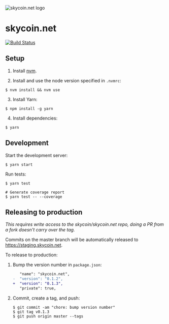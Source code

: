 ![skycoin.net logo](https://user-images.githubusercontent.com/26845312/32426914-084fdf62-c283-11e7-9d7e-9f35568138b4.png)

# skycoin.net

[![Build Status](https://travis-ci.org/skycoin/skycoin.net.svg?branch=master)](https://travis-ci.org/skycoin/skycoin.net)

## Setup

1. Install [nvm](https://github.com/creationix/nvm).

2. Install and use the node version specified in `.nvmrc`:

  ```shell
  $ nvm install && nvm use
  ```

3. Install Yarn:

  ```shell
  $ npm install -g yarn
  ```

4. Install dependencies:

  ```shell
  $ yarn
  ```

## Development

Start the development server:

```shell
$ yarn start
```

Run tests:

```shell
$ yarn test

# Generate coverage report
$ yarn test -- --coverage
```

## Releasing to production

*This requires write access to the skycoin/skycoin.net repo, doing a PR from a fork doesn't carry over the tag.*

Commits on the master branch will be automatically released to https://staging.skycoin.net.

To release to production:

1. Bump the version number in `package.json`:

    ```diff
       "name": "skycoin.net",
    -  "version": "0.1.2",
    +  "version": "0.1.3",
       "private": true,
    ```
    
2. Commit, create a tag, and push:

    ```shell
    $ git commit -am "chore: bump version number"
    $ git tag v0.1.3
    $ git push origin master --tags
    ```

